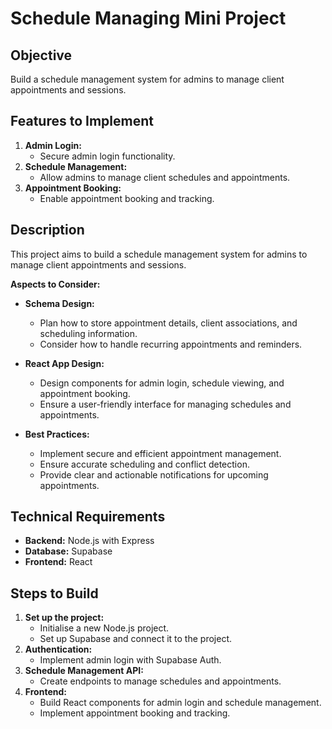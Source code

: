 # Schedule Managing Mini Project

## Objective
Build a schedule management system for admins to manage client appointments and sessions.

## Features to Implement
1. **Admin Login:**
   - Secure admin login functionality.
2. **Schedule Management:**
   - Allow admins to manage client schedules and appointments.
3. **Appointment Booking:**
   - Enable appointment booking and tracking.

## Description
This project aims to build a schedule management system for admins to manage client appointments and sessions.

**Aspects to Consider:**

- **Schema Design:**
  - Plan how to store appointment details, client associations, and scheduling information.
  - Consider how to handle recurring appointments and reminders.

- **React App Design:**
  - Design components for admin login, schedule viewing, and appointment booking.
  - Ensure a user-friendly interface for managing schedules and appointments.

- **Best Practices:**
  - Implement secure and efficient appointment management.
  - Ensure accurate scheduling and conflict detection.
  - Provide clear and actionable notifications for upcoming appointments.

## Technical Requirements
- **Backend:** Node.js with Express
- **Database:** Supabase
- **Frontend:** React

## Steps to Build
1. **Set up the project:**
   - Initialise a new Node.js project.
   - Set up Supabase and connect it to the project.
2. **Authentication:**
   - Implement admin login with Supabase Auth.
3. **Schedule Management API:**
   - Create endpoints to manage schedules and appointments.
4. **Frontend:**
   - Build React components for admin login and schedule management.
   - Implement appointment booking and tracking.
